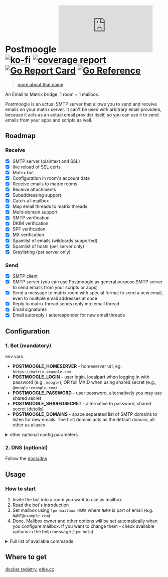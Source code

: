 # Postmoogle [![Matrix](https://img.shields.io/matrix/postmoogle:etke.cc?logo=matrix&style=for-the-badge&server_fqdn=matrix.org)](https://matrix.to/#/#postmoogle:etke.cc)[![ko-fi](https://ko-fi.com/img/githubbutton_sm.svg)](https://ko-fi.com/etkecc) [![coverage report](https://gitlab.com/etke.cc/postmoogle/badges/main/coverage.svg)](https://gitlab.com/etke.cc/postmoogle/-/commits/main) [![Go Report Card](https://goreportcard.com/badge/gitlab.com/etke.cc/postmoogle)](https://goreportcard.com/report/gitlab.com/etke.cc/postmoogle) [![Go Reference](https://pkg.go.dev/badge/gitlab.com/etke.cc/postmoogle.svg)](https://pkg.go.dev/gitlab.com/etke.cc/postmoogle)

> [more about that name](https://finalfantasy.fandom.com/wiki/The_Little_Postmoogle_That_Could)

An Email to Matrix bridge. 1 room = 1 mailbox.

Postmoogle is an actual SMTP server that allows you to send and receive emails on your matrix server.
It can't be used with arbitrary email providers, because it acts as an actual email provider itself,
so you can use it to send emails from your apps and scripts as well.

## Roadmap

### Receive

- [x] SMTP server (plaintext and SSL)
- [x] live reload of SSL certs
- [x] Matrix bot
- [x] Configuration in room's account data
- [x] Receive emails to matrix rooms
- [x] Receive attachments
- [x] Subaddressing support
- [x] Catch-all mailbox
- [x] Map email threads to matrix threads
- [x] Multi-domain support
- [x] SMTP verification
- [x] DKIM verification
- [x] SPF verification
- [x] MX verification
- [x] Spamlist of emails (wildcards supported)
- [x] Spamlist of hosts (per server only)
- [x] Greylisting (per server only)

### Send

- [x] SMTP client
- [x] SMTP server (you can use Postmoogle as general purpose SMTP server to send emails from your scripts or apps)
- [x] Send a message to matrix room with special format to send a new email, even to multiple email addresses at once
- [x] Reply to matrix thread sends reply into email thread
- [x] Email signatures
- [x] Email autoreply / autoresponder for new email threads

## Configuration

### 1. Bot (mandatory)

env vars

* **POSTMOOGLE_HOMESERVER** - homeserver url, eg: `https://matrix.example.com`
* **POSTMOOGLE_LOGIN** - user login, localpart when logging in with password (e.g., `moogle`), OR full MXID when using shared secret (e.g., `@moogle:example.com`)
* **POSTMOOGLE_PASSWORD** - user password, alternatively you may use shared secret
* **POSTMOOGLE_SHAREDSECRET** - alternative to password, shared secret ([details](https://github.com/devture/matrix-synapse-shared-secret-auth))
* **POSTMOOGLE_DOMAINS** - space separated list of SMTP domains to listen for new emails. The first domain acts as the default domain, all other as aliases

<details>
<summary>other optional config parameters</summary>

* **POSTMOOGLE_PORT** - SMTP port to listen for new emails
* **POSTMOOGLE_PROXIES** - space separated list of IP addresses considered as trusted proxies, thus never banned
* **POSTMOOGLE_TLS_PORT** - secure SMTP port to listen for new emails. Requires valid cert and key as well
* **POSTMOOGLE_TLS_CERT** - space separated list of paths to the SSL certificates (chain) of your domains, note that position in the cert list must match the position of the cert's key in the key list
* **POSTMOOGLE_TLS_KEY** - space separated list of paths to the SSL certificates' private keys of your domains, note that position on the key list must match the position of cert in the cert list
* **POSTMOOGLE_TLS_REQUIRED** - require TLS connection, **even** on the non-TLS port (`POSTMOOGLE_PORT`). TLS connections are always required on the TLS port (`POSTMOOGLE_TLS_PORT`) regardless of this setting.
* **POSTMOOGLE_DATA_SECRET** - secure key (password) to encrypt account data, must be 16, 24, or 32 bytes long
* **POSTMOOGLE_STATUSMSG** - presence status message
* **POSTMOOGLE_MONITORING_SENTRY_DSN** - sentry DSN
* **POSTMOOGLE_MONITORING_SENTRY_RATE** - sentry sample rate, from 0 to 100 (default: 20)
* **POSTMOOGLE_MONITORING_HEALTHCHECKS_UUID** - healthchecks.io UUID
* **POSTMOOGLE_MONITORING_HEALTHCHECKS_DURATION** - heathchecks.io duration between pings in secods (default: 5)
* **POSTMOOGLE_LOGLEVEL** - log level
* **POSTMOOGLE_DB_DSN** - database connection string
* **POSTMOOGLE_DB_DIALECT** - database dialect (postgres, sqlite3)
* **POSTMOOGLE_MAILBOXES_RESERVED** - space separated list of reserved mailboxes, [docs/mailboxes.md](docs/mailboxes.md)
* **POSTMOOGLE_MAILBOXES_FORWARDED** - space separated list of forwarded from emails that should be ignored when sending replies
* **POSTMOOGLE_MAILBOXES_ACTIVATION** - activation flow for new mailboxes, [docs/mailboxes.md](docs/mailboxes.md)
* **POSTMOOGLE_MAXSIZE** - max email size (including attachments) in megabytes
* **POSTMOOGLE_ADMINS** - a space-separated list of admin users. See `POSTMOOGLE_USERS` for syntax examples
* **POSTMOOGLE_RELAY_HOST** - SMTP hostname of relay host (e.g. Sendgrid)
* **POSTMOOGLE_RELAY_PORT** - SMTP port of relay host
* **POSTMOOGLE_RELAY_USERNAME** - Username of relay host
* **POSTMOOGLE_RELAY_PASSWORD** - Password of relay host

You can find default values in [config/defaults.go](config/defaults.go)

</details>

### 2. DNS (optional)

Follow the [docs/dns](docs/dns.md)

## Usage

### How to start

1. Invite the bot into a room you want to use as mailbox
2. Read the bot's introduction
3. Set mailbox using `!pm mailbox NAME` where `NAME` is part of email (e.g. `NAME@example.com`)
4. Done. Mailbox owner and other options will be set automatically when you configure mailbox.
If you want to change them - check available options in the help message (`!pm help`)

<details>
<summary>Full list of available commands</summary>

> The following section is visible to all allowed users

* **`!pm help`** - Show this help message
* **`!pm stop`** - Disable bridge for the room and clear all configuration
* **`!pm send`** - Send email

---

#### mailbox ownership

> The following section is visible to the mailbox owners only

* **`!pm mailbox`** - Get or set mailbox of the room
* **`!pm domain`** - Get or set default domain of the room
* **`!pm owner`** - Get or set owner of the room
* **`!pm password`** - Get or set SMTP password of the room's mailbox

---

#### mailbox options

> The following section is visible to the mailbox owners only

* **`!pm autoreply`** - Get or set autoreply of the room (markdown supported) that will be sent on any new incoming email thread
* **`!pm signature`** - Get or set signature of the room (markdown supported)
* **`!pm nosend`** - Get or set `nosend` of the room (`true` - disable email sending; `false` - enable email sending)
* **`!pm noreplies`** - Get or set `noreplies` of the room (`true` - ignore matrix replies; `false` - parse matrix replies)
* **`!pm nosender`** - Get or set `nosender` of the room (`true` - hide email sender; `false` - show email sender)
* **`!pm norecipient`** - Get or set `norecipient` of the room (`true` - hide recipient; `false` - show recipient)
* **`!pm nocc`** - Get or set `nocc` of the room (`true` - hide CC; `false` - show CC)
* **`!pm nosubject`** - Get or set `nosubject` of the room (`true` - hide email subject; `false` - show email subject)
* **`!pm nohtml`** - Get or set `nohtml` of the room (`true` - ignore HTML in email; `false` - parse HTML in emails)
* **`!pm nothreads`** - Get or set `nothreads` of the room (`true` - ignore email threads; `false` - convert email threads into matrix threads)
* **`!pm nofiles`** - Get or set `nofiles` of the room (`true` - ignore email attachments; `false` - upload email attachments)
* **`!pm noinlines`** - Get or set `noinlines` of the room (`true` - ignore inline attachments; `false` - upload inline attachments)

---

#### mailbox security checks

> The following section is visible to the mailbox owners only

* **`!pm spamcheck:mx`** - only accept email from servers which seem prepared to receive it (those having valid MX records) (`true` - enable, `false` - disable)
* **`!pm spamcheck:spf`** - only accept email from senders which authorized to send it (those matching SPF records) (`true` - enable, `false` - disable)
* **`!pm spamcheck:dkim`** - only accept correctly authorized emails (without DKIM signature at all or with valid DKIM signature) (`true` - enable, `false` - disable)
* **`!pm spamcheck:smtp`** - only accept email from servers which seem prepared to receive it (those listening on an SMTP port) (`true` - enable, `false` - disable)

---

#### mailbox anti-spam

> The following section is visible to the mailbox owners only

* **`!pm spam:list`** - Show comma-separated spamlist of the room, eg: `spammer@example.com,*@spammer.org,spam@*`
* **`!pm spam:add`** - Mark an email address (or pattern) as spam (or you can react to the email with emoji: ⛔️,🛑, or 🚫)
* **`!pm spam:remove`** - Unmark an email address (or pattern) as spam
* **`!pm spam:reset`** - Reset spamlist

---

#### server options

> The following section is visible to the bridge admins only

* **`!pm adminroom`** - Get or set admin room
* **`!pm users`** - Get or set allowed users
* **`!pm dkim`** - Get DKIM signature
* **`!pm catch-all`** - Get or set catch-all mailbox
* **`!pm queue:batch`** - max amount of emails to process on each queue check
* **`!pm queue:retries`** - max amount of tries per email in queue before removal
* **`!pm mailboxes`** - Show the list of all mailboxes
* **`!pm delete`** - Delete specific mailbox

---

#### server antispam

> The following section is visible to the bridge admins only

* **`!pm greylist`** - Set automatic greylisting duration in minutes (0 - disabled)
* **`!pm banlist`** - Enable/disable banlist and show current values
* **`!pm banlist:auth`** - Enable/disable automatic banning for invalid auth credentials
* **`!pm banlist:auto`** - Enable/disable automatic banning for invalid emails
* **`!pm banlist:totals`** - List banlist totals only
* **`!pm banlist:add`** - Ban an IP
* **`!pm banlist:remove`** - Unban an IP
* **`!pm banlist:reset`** - Reset banlist

</details>


## Where to get

[docker registry](https://gitlab.com/etke.cc/postmoogle/container_registry), [etke.cc](https://etke.cc)
